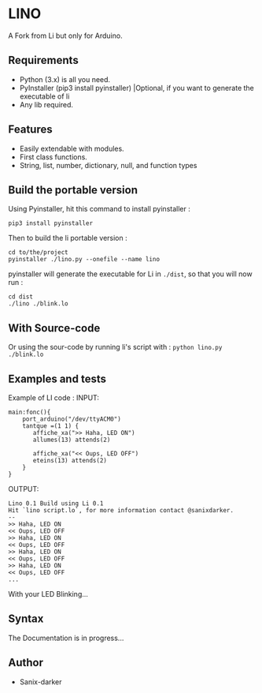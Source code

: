 # LINO

A Fork from Li but only for Arduino.

## Requirements

- Python (3.x) is all you need.
- PyInstaller (pip3 install pyinstaller) |Optional, if you want to generate the executable of li
- Any lib required.

## Features

 - Easily extendable with modules.
 - First class functions.
 - String, list, number, dictionary, null, and function types

## Build the portable version

Using Pyinstaller, hit this command to install pyinstaller :

```
pip3 install pyinstaller
```

Then to build the li portable version :

```
cd to/the/project
pyinstaller ./lino.py --onefile --name lino
```

pyinstaller will generate the executable for Li in `./dist`, so that you will now run :
```
cd dist
./lino ./blink.lo
```

## With Source-code

Or using the sour-code by running li's script with :
`python lino.py ./blink.lo`


## Examples and tests

Example of LI code :
INPUT:
```
main:fonc(){
    port_arduino("/dev/ttyACM0")
    tantque =(1 1) {
       affiche_xa(">> Haha, LED ON")
       allumes(13) attends(2)

       affiche_xa("<< Oups, LED OFF")
       eteins(13) attends(2)
    }
}
```

OUTPUT:
```
Lino 0.1 Build using Li 0.1
Hit `lino script.lo`, for more information contact @sanixdarker.
--
>> Haha, LED ON
<< Oups, LED OFF
>> Haha, LED ON
<< Oups, LED OFF
>> Haha, LED ON
<< Oups, LED OFF
>> Haha, LED ON
<< Oups, LED OFF
...
```
With your LED Blinking...

## Syntax

 The Documentation is in progress...

## Author

- Sanix-darker